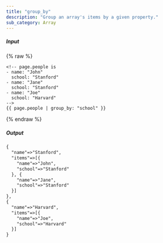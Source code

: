 ```yaml
---
title: "group_by"
description: "Group an array's items by a given property."
sub_category: Array
---
```

##### Input
{% raw %}
~~~liquid
<!-- page.people is
- name: "John"
  school: "Stanford"
- name: "Jane"
  school: "Stanford"
- name: "Joe"
  school: "Harvard"
-->
{{ page.people | group_by: "school" }}
~~~
{% endraw %}

##### Output

~~~html
{
  "name"=>"Stanford",
  "items"=>[{
    "name"=>"John",
    "school"=>"Stanford"
  }, {
    "name"=>"Jane",
    "school"=>"Stanford"
  }]
},
{
  "name"=>"Harvard",
  "items"=>[{
    "name"=>"Joe",
    "school"=>"Harvard"
  }]
}
~~~
